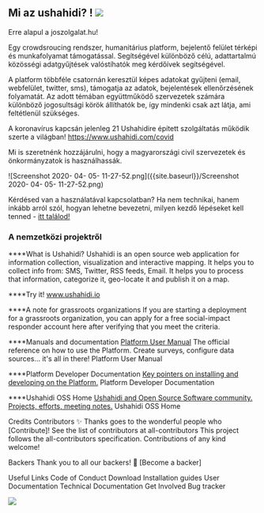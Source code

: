 ## Mi az ushahidi? ! ![]({{site.baseurl}}//ushahidi_logo-nogloss-500x134.png)

Erre alapul a joszolgalat.hu!

Egy crowdsroucing rendszer, humanitárius platform, bejelentő felület térképi és munkafolyamat támogatással.
Segítségével különböző célú, adattartalmú közösségi adatgyűjtések valóstíhatók meg kérdőívek segítségével.

A platform többféle csatornán keresztül képes adatokat gyűjteni (email, webfelület, twitter, sms), támogatja az adatok, bejelentések ellenőrzésének folyamatát.
Az adott témában együttműködő szervezetek számára különböző jogosultsági körök állíthatók be, így mindenki csak azt látja, ami feltétlenül szükséges.


A koronavírus kapcsán jelenleg 21 Ushahidire épített szolgáltatás működik szerte a világban!
https://www.ushahidi.com/covid

Mi is szeretnénk hozzájárulni, hogy a magyarországi civil szervezetek és önkormányzatok is használhassák.

![Screenshot 2020- 04- 05- 11-27-52.png]({{site.baseurl}}/Screenshot 2020- 04- 05- 11-27-52.png)


Kérdésed van a használatával kapcsolatban? Ha nem technikai, hanem inkább arról szól, hogyan lehetne bevezetni, milyen kezdő lépéseket kell tenned - [itt találod!](http://prose.io/#eDemokraciaMuhelyEgyesulet/ushahidi/edit/master/Kerdesekbevezeteselott.md)



### A nemzetközi projektről

****What is Ushahidi?
Ushahidi is an open source web application for information collection, visualization and interactive mapping. It helps you to collect info from: SMS, Twitter, RSS feeds, Email. It helps you to process that information, categorize it, geo-locate it and publish it on a map.

****Try it!
www.ushahidi.io

****A note for grassroots organizations
If you are starting a deployment for a grassroots organization, you can apply for a free social-impact responder account here after verifying that you meet the criteria.

****Manuals and documentation
[Platform User Manual](https://docs.ushahidi.com/ushahidi-platform-user-manual/)
The official reference on how to use the Platform. Create surveys, configure data sources... it's all in there! Platform User Manual

****Platform Developer Documentation
[Key pointers on installing and developing on the Platform.](https://docs.ushahidi.com/platform-developer-documentation/)
Platform Developer Documentation

****Ushahidi OSS Home
[Ushahidi and Open Source Software community. Projects, efforts, meeting notes.](https://docs.ushahidi.com/ushahidi-oss-home/)
Ushahidi OSS Home

Credits
Contributors ✨
Thanks goes to the wonderful people who [Contribute]! See the list of contributors at all-contributors This project follows the all-contributors specification. Contributions of any kind welcome!

Backers
Thank you to all our backers! 🙏 [Become a backer]




Useful Links
Code of Conduct
Download
Installation guides
User Documentation
Technical Documentation
Get Involved
Bug tracker


![]({{site.baseurl}}//1586035306875.png)
